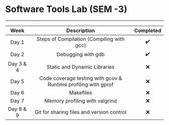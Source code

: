 # Software Tools Lab (SEM -3)
---
| Week | Description | Completed |
| :---: | :---: | :---: |
|Day 1  | Steps of Compilation (Compiling with gcc) | ✔️ |
|Day 2  | Debugging with gdb | ✔️ |
|Day 3 & 4 | Static and Dynamic Libraries | ❌ |
|Day 5  | Code coverage testing with gcov & Runtime profiling with gprof | ❌ |
|Day 6  | Makefiles | ❌ |
|Day 7  | Memory profiling with valgrind | ❌ |
|Day 8 & 9  | Git for sharing files and version control | ❌ |


